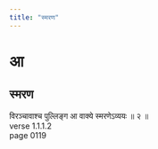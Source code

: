 ```yaml
---
title: "स्मरण"
---
```


# आ
## स्मरण
विरञ्चावाश्च पुल्लिङ्ग आ वाक्ये स्मरणेऽव्ययः ॥ २ ॥<BR>verse 1.1.1.2<BR>page 0119

